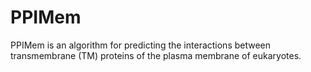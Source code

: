# PPIMem
PPIMem is an algorithm for predicting the interactions between transmembrane (TM) proteins of the plasma membrane of eukaryotes.
